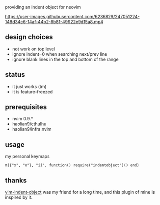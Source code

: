 providing an indent object for neovim

https://user-images.githubusercontent.com/6236829/247051224-148d34c6-14af-44b2-8b81-49922e9d15a8.mp4

## design choices
* not work on top level
* ignore indent=0 when searching next/prev line
* ignore blank lines in the top and bottom of the range

## status
* it just works (tm)
* it is feature-freezed

## prerequisites
* nvim 0.9.*
* haolian9/cthulhu
* haolian9/infra.nvim

## usage

my personal keymaps

```
m({"x", "o"}, "ii", function() require("indentobject")() end)
```

## thanks

[vim-indent-object](https://github.com/michaeljsmith/vim-indent-object) was my friend for a long time, and this plugin of mine is inspired by it.
